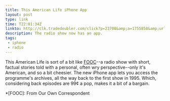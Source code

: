```yaml
---
title: This American Life iPhone App
layout: post
type: link
time: T22:01:34Z
linkto: http://clk.tradedoubler.com/click?p=23708&amp;a=1755858&amp;url=http%3A%2F%2Fitunes.apple.com%2Fus%2Fapp%2Fthis-american-life%2Fid348530331%3Fmt%3D8%26uo%3D6%26partnerId%3D2003
description: The radio show now has an app. 
tags: 
 - iphone
 - radio
---
```


This American Life is sort of a bit like [FOOC](http://news.bbc.co.uk/1/hi/programmes/from_our_own_correspondent/default.stm)--a radio show with short, factual stories told with a personal, often wry perspective--only it's American, and so a bit cheesier. The new iPhone app lets you access the programme's archives, all the way back to the first show in 1995. Which, considering back episodes are 99&#162; a pop, makes it a bit of a bargain.

*[FOOC]: From Our Own Correspondent

